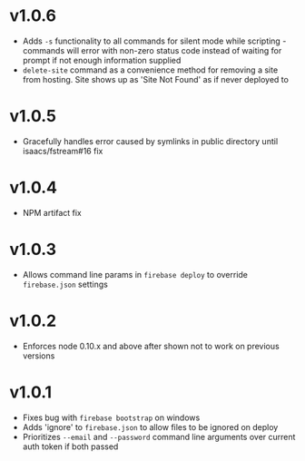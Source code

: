 # v1.0.6
- Adds `-s` functionality to all commands for silent mode while scripting - commands will error with non-zero status code instead of waiting for prompt if not enough information supplied
- `delete-site` command as a convenience method for removing a site from hosting. Site shows up as 'Site Not Found' as if never deployed to

# v1.0.5
- Gracefully handles error caused by symlinks in public directory until isaacs/fstream#16 fix

# v1.0.4
- NPM artifact fix

# v1.0.3
- Allows command line params in `firebase deploy` to override `firebase.json` settings

# v1.0.2
- Enforces node 0.10.x and above after shown not to work on previous versions

# v1.0.1
- Fixes bug with `firebase bootstrap` on windows
- Adds 'ignore' to `firebase.json` to allow files to be ignored on deploy
- Prioritizes `--email` and `--password` command line arguments over current auth token if both passed